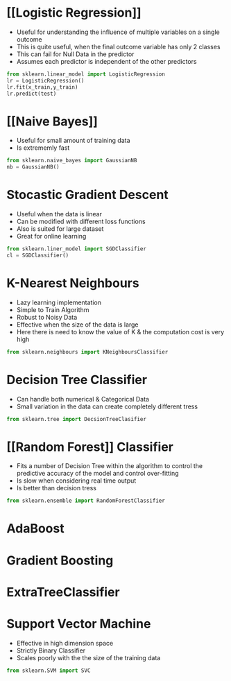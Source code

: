 # [[Logistic Regression]]
- Useful for understanding the influence of multiple variables on a single outcome
- This is quite useful, when the final outcome variable has only 2 classes
- This can fail for Null Data in the predictor 
- Assumes each predictor is independent of the other predictors

```py
from sklearn.linear_model import LogisticRegression
lr = LogisticRegression()
lr.fit(x_train,y_train)
lr.predict(test)
```

# [[Naive Bayes]]
- Useful for small amount of training data
- Is extrememly fast

```py
from sklearn.naive_bayes import GaussianNB
nb = GaussianNB()
```

# Stocastic Gradient Descent
- Useful when the data is linear
- Can be modified with different loss functions
- Also is suited for large dataset
- Great for online learning

```py
from sklearn.liner_model import SGDClassifier
cl = SGDClassifier()
```

# K-Nearest Neighbours
- Lazy learning implementation
- Simple to Train Algorithm
- Robust to Noisy Data
- Effective when the size of the data is large
- Here there is need to know the value of K & the computation cost is very high

```py
from sklearn.neighbours import KNeighboursClassifier
```

# Decision Tree Classifier
- Can handle both numerical & Categorical Data
- Small variation in the data can create completely different tress

```py
from sklearn.tree import DecsionTreeClasifier
```

# [[Random Forest]] Classifier
- Fits a number of Decision Tree within the algorithm to control the predictive accuracy of the model and control over-fitting
- Is slow when considering real time output
- Is better than decision tress

```py
from sklearn.ensemble import RandomForestClassifier
```

# AdaBoost

# Gradient Boosting

# ExtraTreeClassifier

# Support Vector Machine
- Effective in high dimension space
- Strictly Binary Classifier
- Scales poorly with the the size of the training data
```py
from sklearn.SVM import SVC
```